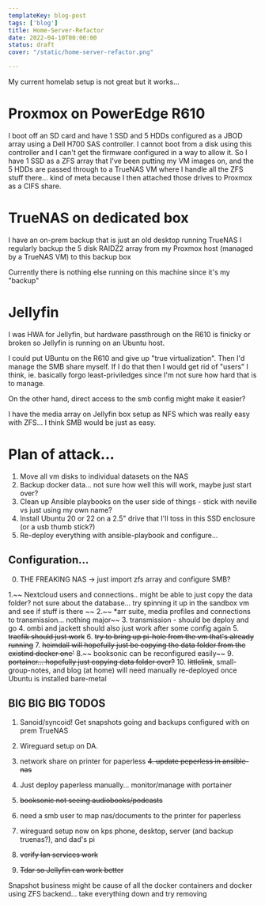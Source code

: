 ```yaml
---
templateKey: blog-post
tags: ['blog']
title: Home-Server-Refactor
date: 2022-04-10T00:00:00
status: draft
cover: "/static/home-server-refactor.png"

---
```


My current homelab setup is not great but it works...

# Proxmox on PowerEdge R610

I boot off an SD card and have 1 SSD and 5 HDDs configured as a JBOD array using a Dell H700 SAS controller.
I cannot boot from a disk using this controller and I can't get the firmware configured in a way to allow it.
So I have 1 SSD as a ZFS array that I've been putting my VM images on, and the 5 HDDs are passed through to a TrueNAS VM where I handle all the ZFS stuff there... kind of meta because I then attached those drives to Proxmox as a CIFS share.

# TrueNAS on dedicated box

I have an on-prem backup that is just an old desktop running TrueNAS
I regularly backup the 5 disk RAIDZ2 array from my Proxmox host (managed by a TrueNAS VM) to this backup box

Currently there is nothing else running on this machine since it's my "backup"

# Jellyfin

I was HWA for Jellyfin, but hardware passthrough on the R610 is finicky or broken so Jellyfin is running on an Ubuntu host.

I could put UBuntu on the R610 and give up "true virtualization". Then I'd manage the SMB share myself.
If I do that then I would get rid of "users" I think, ie. basically forgo least-priviledges since I'm not sure how hard that is to manage.

On the other hand, direct access to the smb config might make it easier?

I have the media array on Jellyfin box setup as NFS which was really easy with ZFS... I think SMB would be just as easy.

# Plan of attack...

1. Move all vm disks to individual datasets on the NAS 
2. Backup docker data... not sure how well this will work, maybe just start over?
3. Clean up Ansible playbooks on the user side of things - stick with neville vs just using my own name?
4. Install Ubuntu 20 or 22 on a 2.5" drive that I'll toss in this SSD enclosure (or a usb thumb stick?)
5. Re-deploy everything with ansible-playbook and configure...

## Configuration...

0. THE FREAKING NAS -> just import zfs array and configure SMB?

1.~~ Nextcloud users and connections.. might be able to just copy the data folder? not sure about the database... try spinning it up in the sandbox vm and see if stuff is there ~~
2.~~ *arr suite, media profiles and connections to transmission... nothing major~~
3. transmission - should be deploy and go
4. ombi and jackett should also just work after some config again
5. ~~traefik should just work~~
6. ~~try to bring up pi-hole from the vm that's already running~~
7. ~~heimdall will hopefully just be copying the data folder from the existind docker one'~~
8.~~ booksonic can be reconfigured easily~~
9. ~~portainer... hopefully just copying data folder over?~~
10. ~~littlelink~~, small-group-notes, and blog (at home) will need manually re-deployed once Ubuntu is installed bare-metal

## BIG BIG BIG TODOS
1. Sanoid/syncoid! Get snapshots going and backups configured with on prem TrueNAS
2. Wireguard setup on DA.
3. network share on printer for paperless
~~4. update peperless in ansible-nas~~
4. Just deploy paperless manually... monitor/manage with portainer
5. ~~booksonic not seeing audiobooks/podcasts~~

1. need a smb user to map nas/documents to the printer for paperless
3. wireguard setup now on kps phone, desktop, server (and backup truenas?), and dad's pi
4. ~~verify lan services work~~
5. ~~Tdar so Jellyfin can work better~~

Snapshot business might be cause of all the docker containers and docker using
ZFS backend... take everything down and try removing


